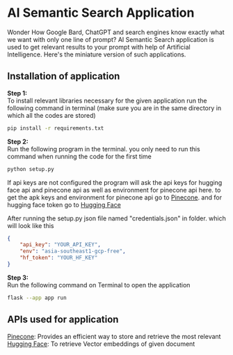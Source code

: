 # AI Semantic Search Application

Wonder How Google Bard, ChatGPT and search engines know exactly what we want with only one line of prompt? AI Semantic Search application is used to get relevant results to your prompt with help of Artificial Intelligence. Here's the miniature version of such applications.

## Installation of application

<b>Step 1:</b><br>
To install relevant libraries necessary for the given application run the following command in terminal (make sure you are in the same directory in which all the codes are stored)
```bash
pip install -r requirements.txt
```
<b>Step 2:</b><br>
Run the following program in the terminal. you only need to run this command when running the code for the first time
```bash
python setup.py
```
If api keys are not configured the program will ask the api keys for hugging face api and pinecone api as well as environment for pinecone api here. to get the apk keys and environment for pinecone api go to [Pinecone](https://www.pinecone.io/). and for hugging face token go to [Hugging Face](http://hf.co/settings/tokens)

After running the setup.py json file named "credentials.json" in folder. which will look like this

```json
{
    "api_key": "YOUR_API_KEY", 
    "env": "asia-southeast1-gcp-free", 
    "hf_token": "YOUR_HF_KEY"
}
```

<b>Step 3:</b><br>
Run the following command on Terminal to open the application
```bash
flask --app app run
```

## APIs used for application
[Pinecone](https://www.pinecone.io/): Provides an efficient way to store and retrieve the most relevant<br>
[Hugging Face](http://hf.co/settings/tokens): To retrieve Vector embeddings of given document

